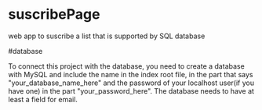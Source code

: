 # suscribePage
web app to suscribe a list that is supported by SQL database

#database

To connect this project with the database, you need to create a database with MySQL and include the name in the index root file, in the part that says "your_database_name_here" and the password of your localhost user(if you have one) in the part "your_password_here". The database needs to have at least a field for email.
